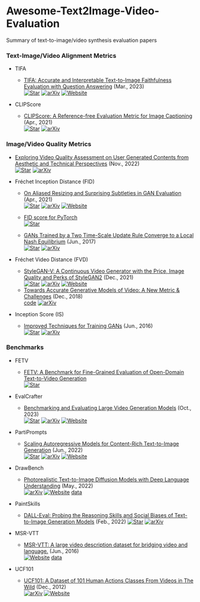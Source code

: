 # Awesome-Text2Image-Video-Evaluation
Summary of text-to-image/video synthesis evaluation papers


### Text-Image/Video Alignment Metrics
+ TIFA
  + [TIFA: Accurate and Interpretable Text-to-Image Faithfulness Evaluation with Question Answering](https://arxiv.org/abs/2303.11897) (Mar., 2023)  
    [![Star](https://img.shields.io/github/stars/Yushi-Hu/tifa.svg?style=social&label=Star)](https://github.com/Yushi-Hu/tifa)
    [![arXiv](https://img.shields.io/badge/arXiv-b31b1b.svg)](https://arxiv.org/abs/2303.11897)
    [![Website](https://img.shields.io/badge/Website-9cf)](https://tifa-benchmark.github.io/)
    
+ CLIPScore
  + [CLIPScore: A Reference-free Evaluation Metric for Image Captioning](https://arxiv.org/abs/2104.08718) (Apr., 2021)  
    [![Star](https://img.shields.io/github/stars/jmhessel/clipscore.svg?style=social&label=Star)](https://github.com/jmhessel/clipscore)
    [![arXiv](https://img.shields.io/badge/arXiv-b31b1b.svg)](https://arxiv.org/abs/2104.08718)

### Image/Video Quality Metrics
+ [Exploring Video Quality Assessment on User Generated Contents from Aesthetic and Technical Perspectives](https://arxiv.org/abs/2211.04894) (Nov., 2022)  
  [![Star](https://img.shields.io/github/stars/vqassessment/dover.svg?style=social&label=Star)](https://github.com/vqassessment/dover)
  [![arXiv](https://img.shields.io/badge/arXiv-b31b1b.svg)](https://arxiv.org/abs/2211.04894)

+ Fréchet Inception Distance (FID)
  + [On Aliased Resizing and Surprising Subtleties in GAN Evaluation](https://arxiv.org/abs/2104.11222) (Apr., 2021)  
    [![Star](https://img.shields.io/github/stars/GaParmar/clean-fid.svg?style=social&label=Star)](https://github.com/GaParmar/clean-fid)
    [![arXiv](https://img.shields.io/badge/arXiv-b31b1b.svg)](https://arxiv.org/abs/2104.11222)
    [![Website](https://img.shields.io/badge/Website-9cf)](https://www.cs.cmu.edu/~clean-fid/)

  + [FID score for PyTorch](https://github.com/mseitzer/pytorch-fid)  
    [![Star](https://img.shields.io/github/stars/mseitzer/pytorch-fid.svg?style=social&label=Star)](https://github.com/mseitzer/pytorch-fid)

  + [GANs Trained by a Two Time-Scale Update Rule Converge to a Local Nash Equilibrium](https://arxiv.org/abs/1706.08500) (Jun., 2017)  
    [![Star](https://img.shields.io/github/stars/bioinf-jku/TTUR.svg?style=social&label=Star)](https://github.com/bioinf-jku/TTUR) 
    [![arXiv](https://img.shields.io/badge/arXiv-b31b1b.svg)](https://arxiv.org/abs/1706.08500)
  
+ Fréchet Video Distance (FVD)
  + [StyleGAN-V: A Continuous Video Generator with the Price, Image Quality and Perks of StyleGAN2](https://arxiv.org/abs/2112.14683) (Dec., 2021)  
    [![Star](https://img.shields.io/github/stars/universome/stylegan-v.svg?style=social&label=Star)](https://github.com/universome/stylegan-v)
    [![arXiv](https://img.shields.io/badge/arXiv-b31b1b.svg)](https://arxiv.org/abs/2112.14683)
    [![Website](https://img.shields.io/badge/Website-9cf)](https://universome.github.io/stylegan-v)
  + [Towards Accurate Generative Models of Video: A New Metric & Challenges](https://arxiv.org/abs/1812.01717) (Dec., 2018)  
    [code](https://github.com/google-research/google-research/tree/master/frechet_video_distance) 
    [![arXiv](https://img.shields.io/badge/arXiv-b31b1b.svg)](https://arxiv.org/abs/1812.01717)

+ Inception Score (IS)
  + [Improved Techniques for Training GANs](https://arxiv.org/abs/1606.03498) (Jun., 2016)  
    [![Star](https://img.shields.io/github/stars/openai/improved-gan.svg?style=social&label=Star)](https://github.com/openai/improved-gan) 
    [![arXiv](https://img.shields.io/badge/arXiv-b31b1b.svg)](https://arxiv.org/abs/1606.03498)



### Benchmarks
+ FETV
  + [FETV: A Benchmark for Fine-Grained Evaluation of Open-Domain Text-to-Video Generation](https://neurips.cc/virtual/2023/poster/73413)  
    [![Star](https://img.shields.io/github/stars/llyx97/FETV.svg?style=social&label=Star)](https://github.com/llyx97/FETV)

+ EvalCrafter
  + [Benchmarking and Evaluating Large Video Generation Models](https://arxiv.org/abs/2310.11440) (Oct., 2023)  
    [![Star](https://img.shields.io/github/stars/EvalCrafter/EvalCrafter.svg?style=social&label=Star)](https://github.com/EvalCrafter/EvalCrafter)
    [![arXiv](https://img.shields.io/badge/arXiv-b31b1b.svg)](https://arxiv.org/abs/2310.11440)
    [![Website](https://img.shields.io/badge/Website-9cf)](https://evalcrafter.github.io/)
    
+ PartiPrompts
  + [Scaling Autoregressive Models for Content-Rich Text-to-Image Generation](https://arxiv.org/abs/2206.10789) (Jun., 2022)  
    [![Star](https://img.shields.io/github/stars/google-research/parti.svg?style=social&label=Star)](https://github.com/google-research/parti)
    [![arXiv](https://img.shields.io/badge/arXiv-b31b1b.svg)](https://arxiv.org/abs/2206.10789)
    [![Website](https://img.shields.io/badge/Website-9cf)](https://sites.research.google/parti/)
    
+ DrawBench
  + [Photorealistic Text-to-Image Diffusion Models with Deep Language Understanding](https://arxiv.org/abs/2205.11487) (May., 2022)  
    [![arXiv](https://img.shields.io/badge/arXiv-b31b1b.svg)](https://arxiv.org/abs/2205.11487)
    [![Website](https://img.shields.io/badge/Website-9cf)](https://imagen.research.google/)
    [data](https://docs.google.com/spreadsheets/d/1y7nAbmR4FREi6npB1u-Bo3GFdwdOPYJc617rBOxIRHY/edit#gid=0)

+ PaintSkills
  + [DALL-Eval: Probing the Reasoning Skills and Social Biases of Text-to-Image Generation Models](https://arxiv.org/abs/2202.04053) (Feb., 2022)
    [![Star](https://img.shields.io/github/stars/j-min/dalleval.svg?style=social&label=Star)](https://github.com/j-min/dalleval)
    [![arXiv](https://img.shields.io/badge/arXiv-b31b1b.svg)](https://arxiv.org/abs/2205.11487)
    
+ MSR-VTT
  + [MSR-VTT: A large video description dataset for bridging video and language.](https://www.microsoft.com/en-us/research/publication/msr-vtt-a-large-video-description-dataset-for-bridging-video-and-language/) (Jun., 2016)  
    [![Website](https://img.shields.io/badge/Website-9cf)](https://www.microsoft.com/en-us/research/publication/msr-vtt-a-large-video-description-dataset-for-bridging-video-and-language/)
    [data](https://cove.thecvf.com/datasets/839)
    
+ UCF101
  + [UCF101: A Dataset of 101 Human Actions Classes From Videos in The Wild](https://arxiv.org/abs/1212.0402) (Dec., 2012)  
    [![arXiv](https://img.shields.io/badge/arXiv-b31b1b.svg)](https://arxiv.org/abs/1212.0402)
    [![Website](https://img.shields.io/badge/Website-9cf)](https://www.crcv.ucf.edu/data/UCF101.php)
